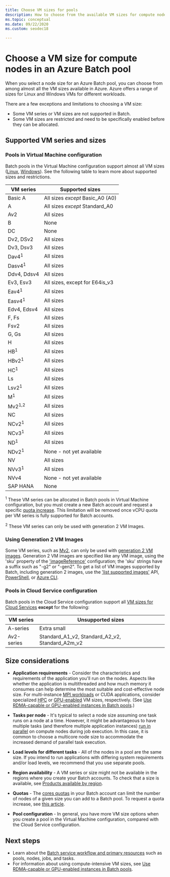 ```yaml
---
title: Choose VM sizes for pools
description: How to choose from the available VM sizes for compute nodes in Azure Batch pools
ms.topic: conceptual
ms.date: 09/22/2020
ms.custom: seodec18

---
```


# Choose a VM size for compute nodes in an Azure Batch pool

When you select a node size for an Azure Batch pool, you can choose from among almost all the VM sizes available in Azure. Azure offers a range of sizes for Linux and Windows VMs for different workloads.

There are a few exceptions and limitations to choosing a VM size:

* Some VM series or VM sizes are not supported in Batch.
* Some VM sizes are restricted and need to be specifically enabled before they can be allocated.

## Supported VM series and sizes

### Pools in Virtual Machine configuration

Batch pools in the Virtual Machine configuration support almost all VM sizes ([Linux](../virtual-machines/sizes.md), [Windows](../virtual-machines/sizes.md)). See the following table to learn more about supported sizes and restrictions.

| VM series  | Supported sizes |
|------------|---------|
| Basic A | All sizes *except* Basic_A0 (A0) |
| A | All sizes *except* Standard_A0 |
| Av2 | All sizes |
| B | None |
| DC | None |
| Dv2, DSv2 | All sizes |
| Dv3, Dsv3 | All sizes |
| Dav4<sup>1</sup> | All sizes |
| Dasv4<sup>1</sup> | All sizes |
| Ddv4, Ddsv4 |  All sizes |
| Ev3, Esv3 | All sizes, except for E64is_v3 |
| Eav4<sup>1</sup> | All sizes |
| Easv4<sup>1</sup> | All sizes |
| Edv4, Edsv4 |  All sizes |
| F, Fs | All sizes |
| Fsv2 | All sizes |
| G, Gs | All sizes |
| H | All sizes |
| HB<sup>1</sup> | All sizes |
| HBv2<sup>1</sup> | All sizes |
| HC<sup>1</sup> | All sizes |
| Ls | All sizes |
| Lsv2<sup>1</sup> | All sizes |
| M<sup>1</sup> | All sizes |
| Mv2<sup>1,2</sup> | All sizes |
| NC | All sizes |
| NCv2<sup>1</sup> | All sizes |
| NCv3<sup>1</sup> | All sizes |
| ND<sup>1</sup> | All sizes |
| NDv2<sup>1</sup> | None - not yet available |
| NV | All sizes |
| NVv3<sup>1</sup> | All sizes |
| NVv4 | None - not yet available |
| SAP HANA | None |

<sup>1</sup> These VM series can be allocated in Batch pools in Virtual Machine configuration, but you must create a new Batch account and request a specific [quota increase](batch-quota-limit.md#increase-a-quota). This limitation will be removed once vCPU quota per VM series is fully supported for Batch accounts.

<sup>2</sup> These VM series can only be used with generation 2 VM Images.

### Using Generation 2 VM Images
Some VM series, such as [Mv2](../virtual-machines/mv2-series.md), can only be used with [generation 2 VM images](../virtual-machines/generation-2.md). Generation 2 VM images are specified like any VM image, using the 'sku' property of the ['imageReference'](/rest/api/batchservice/pool/add#imagereference) configuration; the 'sku' strings have a suffix such as "-g2" or "-gen2". To get a list of VM images supported by Batch, including generation 2 images, use the ['list supported images'](/rest/api/batchservice/account/listsupportedimages) API, [PowerShell](/powershell/module/az.batch/get-azbatchsupportedimage), or [Azure CLI](/cli/azure/batch/pool/supported-images).

### Pools in Cloud Service configuration

Batch pools in the Cloud Service configuration support all [VM sizes for Cloud Services](../cloud-services/cloud-services-sizes-specs.md) **except** for the following:

| VM series  | Unsupported sizes |
|------------|-------------------|
| A-series   | Extra small       |
| Av2-series | Standard_A1_v2, Standard_A2_v2, Standard_A2m_v2 |

## Size considerations

* **Application requirements** - Consider the characteristics and requirements of the application you'll run on the nodes. Aspects like whether the application is multithreaded and how much memory it consumes can help determine the most suitable and cost-effective node size. For multi-instance [MPI workloads](batch-mpi.md) or CUDA applications, consider specialized [HPC](../virtual-machines/sizes-hpc.md) or [GPU-enabled](../virtual-machines/sizes-gpu.md) VM sizes, respectively. (See [Use RDMA-capable or GPU-enabled instances in Batch pools](batch-pool-compute-intensive-sizes.md).)

* **Tasks per node** - It's typical to select a node size assuming one task runs on a node at a time. However, it might be advantageous to have multiple tasks (and therefore multiple application instances) [run in parallel](batch-parallel-node-tasks.md) on compute nodes during job execution. In this case, it is common to choose a multicore node size to accommodate the increased demand of parallel task execution.

* **Load levels for different tasks** - All of the nodes in a pool are the same size. If you intend to run applications with differing system requirements and/or load levels, we recommend that you use separate pools.

* **Region availability** - A VM series or size might not be available in the regions where you create your Batch accounts. To check that a size is available, see [Products available by region](https://azure.microsoft.com/regions/services/).

* **Quotas** - The [cores quotas](batch-quota-limit.md#resource-quotas) in your Batch account can limit the number of nodes of a given size you can add to a Batch pool. To request a quota increase, see [this article](batch-quota-limit.md#increase-a-quota). 

* **Pool configuration** - In general, you have more VM size options when you create a pool in the Virtual Machine configuration, compared with the Cloud Service configuration.

## Next steps

* Learn about the [Batch service workflow and primary resources](batch-service-workflow-features.md) such as pools, nodes, jobs, and tasks.
* For information about using compute-intensive VM sizes, see [Use RDMA-capable or GPU-enabled instances in Batch pools](batch-pool-compute-intensive-sizes.md).